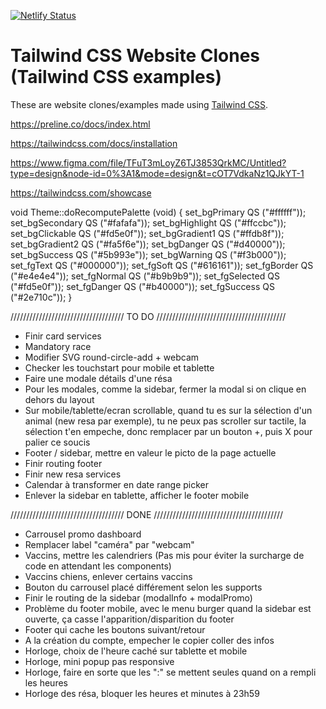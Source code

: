[![Netlify Status](https://api.netlify.com/api/v1/badges/8d15bbfe-78cd-4e0e-8729-68c1ca6d8bce/deploy-status)](https://app.netlify.com/sites/frosty-feynman-7686e6/deploys)
# Tailwind CSS Website Clones (Tailwind CSS examples)
These are website clones/examples made using [Tailwind CSS](tailwindcss.com). 

https://preline.co/docs/index.html

https://tailwindcss.com/docs/installation

https://www.figma.com/file/TFuT3mLoyZ6TJ3853QrkMC/Untitled?type=design&node-id=0%3A1&mode=design&t=cOT7VdkaNz1QJkYT-1

https://tailwindcss.com/showcase


void Theme::doRecomputePalette (void) {
    set_bgPrimary   QS ("#ffffff"));
    set_bgSecondary QS ("#fafafa"));
    set_bgHighlight QS ("#ffccbc"));
    set_bgClickable QS ("#fd5e0f"));
    set_bgGradient1 QS ("#ffdb8f"));
    set_bgGradient2 QS ("#fa5f6e"));
    set_bgDanger    QS ("#d40000"));
    set_bgSuccess   QS ("#5b993e"));
    set_bgWarning   QS ("#f3b000"));
    set_fgText      QS ("#000000"));
    set_fgSoft      QS ("#616161"));
    set_fgBorder    QS ("#e4e4e4"));
    set_fgNormal    QS ("#b9b9b9"));
    set_fgSelected  QS ("#fd5e0f"));
    set_fgDanger    QS ("#b40000"));
    set_fgSuccess   QS ("#2e710c"));
}

//////////////////////////////////// TO DO /////////////////////////////////////////


- Finir card services
- Mandatory race
- Modifier SVG round-circle-add + webcam
- Checker les touchstart pour mobile et tablette
- Faire une modale détails d'une résa
- Pour les modales, comme la sidebar, fermer la modal si on clique en dehors du layout
- Sur mobile/tablette/ecran scrollable, quand tu es sur la sélection d'un animal (new resa par exemple), tu ne peux pas scroller sur tactile, la sélection t'en empeche, donc remplacer par un bouton +, puis X pour palier ce soucis
- Footer / sidebar, mettre en valeur le picto de la page actuelle
- Finir routing footer
- Finir new resa services
- Calendar à transformer en date range picker
- Enlever la sidebar en tablette, afficher le footer mobile

//////////////////////////////////// DONE /////////////////////////////////////////

- Carrousel promo dashboard
- Remplacer label "caméra" par "webcam"
- Vaccins, mettre les calendriers (Pas mis pour éviter la surcharge de code en attendant les components)
- Vaccins chiens, enlever certains vaccins
- Bouton du carrousel placé différement selon les supports
- Finir le routing de la sidebar (modalInfo + modalPromo)
- Problème du footer mobile, avec le menu burger quand la sidebar est ouverte, ça casse l'apparition/disparition du footer
- Footer qui cache les boutons suivant/retour
- A la création du compte, empecher le copier coller des infos
- Horloge, choix de l'heure caché sur tablette et mobile
- Horloge, mini popup pas responsive
- Horloge, faire en sorte que les ":" se mettent seules quand on a rempli les heures
- Horloge des résa, bloquer les heures et minutes à 23h59